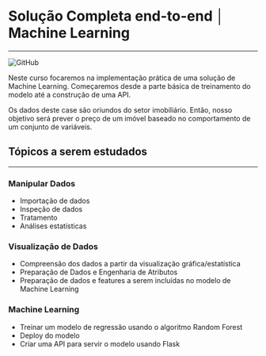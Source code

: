 # Solução Completa end-to-end │ Machine Learning

---

![GitHub](https://img.shields.io/github/license/Lyarkh/Solucao_Completa_End_To_End_Machine_Learning)



Neste curso focaremos na implementação prática de uma solução de Machine Learning. Começaremos desde a parte básica de treinamento do modelo até a construção de uma API.

Os dados deste case são oriundos do setor imobiliário.  Então, nosso objetivo será prever o preço de um imóvel baseado no comportamento de um conjunto de variáveis.

## Tópicos a serem estudados

---

### Manipular Dados

- Importação de dados
- Inspeção de dados
- Tratamento
- Análises estatísticas

### Visualização de Dados

- Compreensão dos dados a partir da visualização gráfica/estatística
- Preparação de Dados e Engenharia de Atributos
- Preparação de dados e features a serem incluídas no modelo de Machine Learning

### Machine Learning

- Treinar um modelo de regressão usando o algoritmo Random Forest
- Deploy do modelo
- Criar uma API para servir o modelo usando Flask
